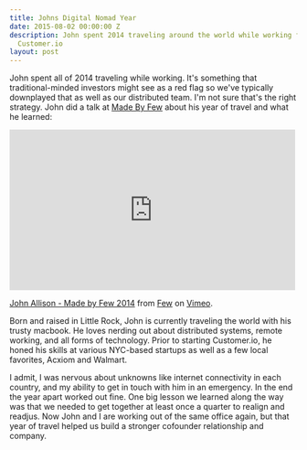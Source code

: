 ```yaml
---
title: Johns Digital Nomad Year
date: 2015-08-02 00:00:00 Z
description: John spent 2014 traveling around the world while working full time for
  Customer.io
layout: post
---
```


John spent all of 2014 traveling while working. It's something that traditional-minded investors might see as a red flag so we've typically downplayed that as well as our distributed team. I'm not sure that's the right strategy. John did a talk at [Made By Few](http://madebyfew.com/) about his year of travel and what he learned:

<iframe src="https://player.vimeo.com/video/106441889" width="500" height="281" frameborder="0" webkitallowfullscreen mozallowfullscreen allowfullscreen></iframe> <p><a href="https://vimeo.com/106441889">John Allison - Made by Few 2014</a> from <a href="https://vimeo.com/workwithfew">Few</a> on <a href="https://vimeo.com">Vimeo</a>.</p> <p>Born and raised in Little Rock, John is currently traveling the world with his trusty macbook. He loves nerding out about distributed systems, remote working, and all forms of technology. Prior to starting Customer.io, he honed his skills at various NYC-based startups as well as a few local favorites, Acxiom and Walmart.</p>

I admit, I was nervous about unknowns like internet connectivity in each country, and my ability to get in touch with him in an emergency. In the end the year apart worked out fine. One big lesson we learned along the way was that we needed to get together at least once a quarter to realign and readjus. Now John and I are working out of the same office again, but that year of travel helped us build a stronger cofounder relationship and company. 
